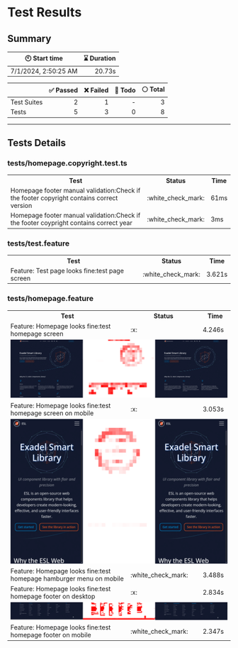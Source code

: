 # Test Results
  ## Summary
  
| :clock10: Start time | :hourglass: Duration |
| --- | ---: |
|7/1/2024, 2:50:25 AM|20.73s|

| | :white_check_mark: Passed | :x: Failed | :construction: Todo | :white_circle: Total |
| --- | ---: | ---: | ---:| ---: |
|Test Suites|2|1|-|3|
|Tests|5|3|0|8|



  ---
  ## Tests Details
  ### tests/homepage.copyright.test.ts
<table>
<tr><th>Test</th><th>Status</th><th>Time</th></tr>
<tr><td>Homepage footer manual validation:Check if the footer copyright contains correct version</td><td>:white_check_mark:</td><td>61ms</td></tr>
<tr><td>Homepage footer manual validation:Check if the footer coypright contains correct year</td><td>:white_check_mark:</td><td>3ms</td></tr>
</table>

### tests/test.feature
<table>
<tr><th>Test</th><th>Status</th><th>Time</th></tr>
<tr><td>Feature: Test page looks fine:test page screen</td><td>:white_check_mark:</td><td>3.621s</td></tr>
</table>

### tests/homepage.feature
<table>
<tr><th>Test</th><th>Status</th><th>Time</th></tr>
<tr><td>Feature: Homepage looks fine:test homepage screen</td><td>:x:</td><td>4.246s</td></tr>
<tr><td colspan="3"><img src="homepage-feature-feature-homepage-looks-fine-test-homepage-screen-1-snap-diff.png" alt="Test Diff homepage-feature-feature-homepage-looks-fine-test-homepage-screen-1-snap-diff.png"/></td></tr><tr><td>Feature: Homepage looks fine:test homepage screen on mobile</td><td>:x:</td><td>3.053s</td></tr>
<tr><td colspan="3"><img src="homepage-feature-feature-homepage-looks-fine-test-homepage-screen-on-mobile-1-snap-diff.png" alt="Test Diff homepage-feature-feature-homepage-looks-fine-test-homepage-screen-on-mobile-1-snap-diff.png"/></td></tr><tr><td>Feature: Homepage looks fine:test homepage hamburger menu on mobile</td><td>:white_check_mark:</td><td>3.488s</td></tr>
<tr><td>Feature: Homepage looks fine:test homepage footer on desktop</td><td>:x:</td><td>2.834s</td></tr>
<tr><td colspan="3"><img src="homepage-feature-feature-homepage-looks-fine-test-homepage-footer-on-desktop-1-snap-diff.png" alt="Test Diff homepage-feature-feature-homepage-looks-fine-test-homepage-footer-on-desktop-1-snap-diff.png"/></td></tr><tr><td>Feature: Homepage looks fine:test homepage footer on mobile</td><td>:white_check_mark:</td><td>2.347s</td></tr>
</table>


